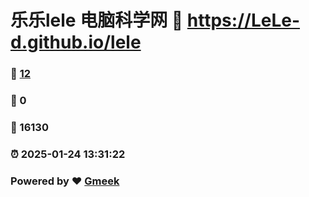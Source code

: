# 乐乐lele 电脑科学网 :link: https://LeLe-d.github.io/lele 
### :page_facing_up: [12](https://LeLe-d.github.io/lele/tag.html) 
### :speech_balloon: 0 
### :hibiscus: 16130 
### :alarm_clock: 2025-01-24 13:31:22 
### Powered by :heart: [Gmeek](https://github.com/Meekdai/Gmeek)
